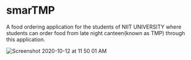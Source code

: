# smarTMP
A food ordering application for the students of NIIT UNIVERSITY where students can order food from late night canteen(known as TMP) through this application.

![Screenshot 2020-10-12 at 11 50 01 AM](https://user-images.githubusercontent.com/44583018/95712410-51a54700-0c82-11eb-83c3-bb191a9c79de.png)

